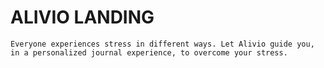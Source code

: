 # ALIVIO LANDING

```
Everyone experiences stress in different ways. Let Alivio guide you, in a personalized journal experience, to overcome your stress.
```
